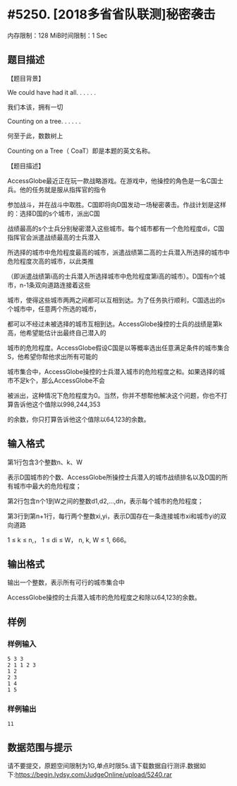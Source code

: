 # #5250. [2018多省省队联测]秘密袭击

内存限制：128 MiB时间限制：1 Sec

## 题目描述

【题目背景】

We could have had it all. . . . . .

我们本该，拥有一切

Counting on a tree. . . . . .

何至于此，数数树上

Counting on a Tree（ CoaT）即是本题的英文名称。

【题目描述】

AccessGlobe最近正在玩一款战略游戏。在游戏中，他操控的角色是一名C国士兵。他的任务就是服从指挥官的指令

参加战斗，并在战斗中取胜。C国即将向D国发动一场秘密袭击。作战计划是这样的：选择D国的s个城市，派出C国

战绩最高的s个士兵分别秘密潜入这些城市。每个城市都有一个危险程度di，C国指挥官会派遣战绩最高的士兵潜入

所选择的城市中危险程度最高的城市，派遣战绩第二高的士兵潜入所选择的城市中危险程度次高的城市，以此类推

（即派遣战绩第i高的士兵潜入所选择城市中危险程度第i高的城市）。D国有n个城市，n-1条双向道路连接着这些

城市，使得这些城市两两之间都可以互相到达。为了任务执行顺利，C国选出的s个城市中，任意两个所选的城市，

都可以不经过未被选择的城市互相到达。AccessGlobe操控的士兵的战绩是第k高，他希望能估计出最终自己潜入的

城市的危险程度。AccessGlobe假设C国是以等概率选出任意满足条件的城市集合S，他希望你帮他求出所有可能的

城市集合中，AccessGlobe操控的士兵潜入城市的危险程度之和。如果选择的城市不足k个，那么AccessGlobe不会

被派出，这种情况下危险程度为0。当然，你并不想帮他解决这个问题，你也不打算告诉他这个值除以998,244,353

的余数，你只打算告诉他这个值除以64,123的余数。

## 输入格式

第1行包含3个整数n、k、W

表示D国城市的个数、AccessGlobe所操控士兵潜入的城市战绩排名以及D国的所有城市中最大的危险程度；

第2行包含n个1到W之间的整数d1,d2,...,dn，表示每个城市的危险程度；

第3行到第n+1行，每行两个整数xi,yi，表示D国存在一条连接城市xi和城市yi的双向道路

1 &le; k &le; n,， 1 &le; di &le; W， n, k, W &le; 1, 666。

## 输出格式

输出一个整数，表示所有可行的城市集合中

AccessGlobe操控的士兵潜入城市的危险程度之和除以64,123的余数。

## 样例

### 样例输入

    
    5 3 3
    2 1 1 2 3
    1 2
    2 3
    1 4
    1 5
    

### 样例输出

    
    11
    

## 数据范围与提示

 请不要提交，原题空间限制为1G,单点时限5s.请下载数据自行测评.数据如下:https://begin.lydsy.com/JudgeOnline/upload/5240.rar
